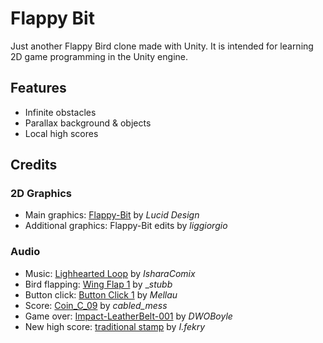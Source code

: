 # Flappy Bit
Just another Flappy Bird clone made with Unity. It is intended for learning 2D game programming in the Unity engine.

## Features

- Infinite obstacles
- Parallax background & objects
- Local high scores

## Credits

### 2D Graphics

- Main graphics: [Flappy-Bit](https://opengameart.org/content/flappy-bit) by _Lucid Design_
- Additional graphics: Flappy-Bit edits by _liggiorgio_

### Audio

- Music: [Lighhearted Loop](https://opengameart.org/content/lighthearted-loop) by _IsharaComix_
- Bird flapping: [Wing Flap 1](https://freesound.org/people/_stubb/sounds/389634/) by __stubb_
- Button click: [Button Click 1](https://freesound.org/people/Mellau/sounds/506054/) by _Mellau_
- Score: [Coin_C_09](https://freesound.org/people/cabled_mess/sounds/350876/) by _cabled_mess_
- Game over: [Impact-LeatherBelt-001](https://freesound.org/people/DWOBoyle/sounds/144266/) by _DWOBoyle_
- New high score: [traditional stamp](https://freesound.org/people/I.fekry/sounds/470710/) by _I.fekry_
